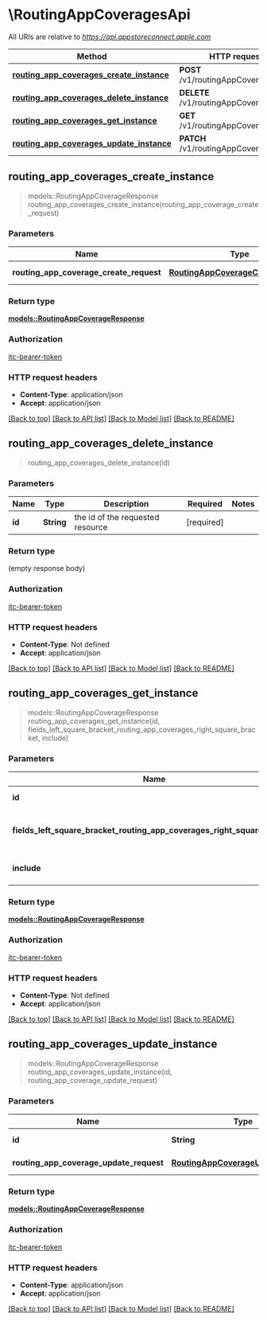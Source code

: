 # \RoutingAppCoveragesApi

All URIs are relative to *https://api.appstoreconnect.apple.com*

Method | HTTP request | Description
------------- | ------------- | -------------
[**routing_app_coverages_create_instance**](RoutingAppCoveragesApi.md#routing_app_coverages_create_instance) | **POST** /v1/routingAppCoverages | 
[**routing_app_coverages_delete_instance**](RoutingAppCoveragesApi.md#routing_app_coverages_delete_instance) | **DELETE** /v1/routingAppCoverages/{id} | 
[**routing_app_coverages_get_instance**](RoutingAppCoveragesApi.md#routing_app_coverages_get_instance) | **GET** /v1/routingAppCoverages/{id} | 
[**routing_app_coverages_update_instance**](RoutingAppCoveragesApi.md#routing_app_coverages_update_instance) | **PATCH** /v1/routingAppCoverages/{id} | 



## routing_app_coverages_create_instance

> models::RoutingAppCoverageResponse routing_app_coverages_create_instance(routing_app_coverage_create_request)


### Parameters


Name | Type | Description  | Required | Notes
------------- | ------------- | ------------- | ------------- | -------------
**routing_app_coverage_create_request** | [**RoutingAppCoverageCreateRequest**](RoutingAppCoverageCreateRequest.md) | RoutingAppCoverage representation | [required] |

### Return type

[**models::RoutingAppCoverageResponse**](RoutingAppCoverageResponse.md)

### Authorization

[itc-bearer-token](../README.md#itc-bearer-token)

### HTTP request headers

- **Content-Type**: application/json
- **Accept**: application/json

[[Back to top]](#) [[Back to API list]](../README.md#documentation-for-api-endpoints) [[Back to Model list]](../README.md#documentation-for-models) [[Back to README]](../README.md)


## routing_app_coverages_delete_instance

> routing_app_coverages_delete_instance(id)


### Parameters


Name | Type | Description  | Required | Notes
------------- | ------------- | ------------- | ------------- | -------------
**id** | **String** | the id of the requested resource | [required] |

### Return type

 (empty response body)

### Authorization

[itc-bearer-token](../README.md#itc-bearer-token)

### HTTP request headers

- **Content-Type**: Not defined
- **Accept**: application/json

[[Back to top]](#) [[Back to API list]](../README.md#documentation-for-api-endpoints) [[Back to Model list]](../README.md#documentation-for-models) [[Back to README]](../README.md)


## routing_app_coverages_get_instance

> models::RoutingAppCoverageResponse routing_app_coverages_get_instance(id, fields_left_square_bracket_routing_app_coverages_right_square_bracket, include)


### Parameters


Name | Type | Description  | Required | Notes
------------- | ------------- | ------------- | ------------- | -------------
**id** | **String** | the id of the requested resource | [required] |
**fields_left_square_bracket_routing_app_coverages_right_square_bracket** | Option<[**Vec<String>**](String.md)> | the fields to include for returned resources of type routingAppCoverages |  |
**include** | Option<[**Vec<String>**](String.md)> | comma-separated list of relationships to include |  |

### Return type

[**models::RoutingAppCoverageResponse**](RoutingAppCoverageResponse.md)

### Authorization

[itc-bearer-token](../README.md#itc-bearer-token)

### HTTP request headers

- **Content-Type**: Not defined
- **Accept**: application/json

[[Back to top]](#) [[Back to API list]](../README.md#documentation-for-api-endpoints) [[Back to Model list]](../README.md#documentation-for-models) [[Back to README]](../README.md)


## routing_app_coverages_update_instance

> models::RoutingAppCoverageResponse routing_app_coverages_update_instance(id, routing_app_coverage_update_request)


### Parameters


Name | Type | Description  | Required | Notes
------------- | ------------- | ------------- | ------------- | -------------
**id** | **String** | the id of the requested resource | [required] |
**routing_app_coverage_update_request** | [**RoutingAppCoverageUpdateRequest**](RoutingAppCoverageUpdateRequest.md) | RoutingAppCoverage representation | [required] |

### Return type

[**models::RoutingAppCoverageResponse**](RoutingAppCoverageResponse.md)

### Authorization

[itc-bearer-token](../README.md#itc-bearer-token)

### HTTP request headers

- **Content-Type**: application/json
- **Accept**: application/json

[[Back to top]](#) [[Back to API list]](../README.md#documentation-for-api-endpoints) [[Back to Model list]](../README.md#documentation-for-models) [[Back to README]](../README.md)

